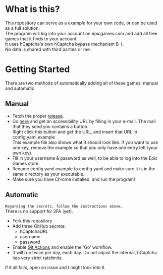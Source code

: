 # What is this?
This repository can serve as a example for your own code, or can be used as a full solution.  
The program will log into your account on epicgames.com and add all free games that it finds to your account.  
It uses hCaptcha's own hCaptcha bypass mechanism B-).  
No data is shared with third parties or me.
# Getting Started
There are two methods of automatically adding all of these games, manual and automatic.
## Manual
- Fetch the proper [release](https://github.com/hb0nes/epic-store-free-games-snatcher/releases). 
- Go [here](https://dashboard.hcaptcha.com/signup?type=accessibility) and get an accessibility URL by filling in your e-mail. The mail that they send you contains a button.  
Right click this button and get the URL, and insert that URL in config.yaml.example    
This example file also shows what it should look like. If you want to use one key, remove the example so that you only have one entry left (your own key).  
- Fill in your username & password as well, to be able to log into the Epic Games store.  
- Rename config.yaml.example to config.yaml and make sure it is in the same directory as your executable.
- Make sure you have Chrome installed, and run the program!  
## Automatic
`Regarding the secrets, follow the instructions above.`  
There is no support for 2FA (yet).  
- Fork this repository
- Add three GitHub secrets:
  - hCaptchaURL
  - username
  - password
- Enable [Git Actions](https://docs.github.com/en/free-pro-team@latest/actions/managing-workflow-runs/disabling-and-enabling-a-workflow) and enable the 'Go' workflow.
- It will run twice per day, each day. Do not adjust the interval, hCaptcha has very strict ratelimits.  


If it all fails, open an issue and I might look into it.
